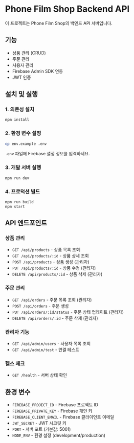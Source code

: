 # Phone Film Shop Backend API

이 프로젝트는 Phone Film Shop의 백엔드 API 서버입니다.

## 기능

- 상품 관리 (CRUD)
- 주문 관리
- 사용자 관리
- Firebase Admin SDK 연동
- JWT 인증

## 설치 및 실행

### 1. 의존성 설치
```bash
npm install
```

### 2. 환경 변수 설정
```bash
cp env.example .env
```

`.env` 파일에 Firebase 설정 정보를 입력하세요.

### 3. 개발 서버 실행
```bash
npm run dev
```

### 4. 프로덕션 빌드
```bash
npm run build
npm start
```

## API 엔드포인트

### 상품 관리
- `GET /api/products` - 상품 목록 조회
- `GET /api/products/:id` - 상품 상세 조회
- `POST /api/products` - 상품 생성 (관리자)
- `PUT /api/products/:id` - 상품 수정 (관리자)
- `DELETE /api/products/:id` - 상품 삭제 (관리자)

### 주문 관리
- `GET /api/orders` - 주문 목록 조회 (관리자)
- `POST /api/orders` - 주문 생성
- `PUT /api/orders/:id/status` - 주문 상태 업데이트 (관리자)
- `DELETE /api/orders/:id` - 주문 삭제 (관리자)

### 관리자 기능
- `GET /api/admin/users` - 사용자 목록 조회
- `GET /api/admin/test` - 연결 테스트

### 헬스 체크
- `GET /health` - 서버 상태 확인

## 환경 변수

- `FIREBASE_PROJECT_ID` - Firebase 프로젝트 ID
- `FIREBASE_PRIVATE_KEY` - Firebase 개인 키
- `FIREBASE_CLIENT_EMAIL` - Firebase 클라이언트 이메일
- `JWT_SECRET` - JWT 시크릿 키
- `PORT` - 서버 포트 (기본값: 5001)
- `NODE_ENV` - 환경 설정 (development/production)
